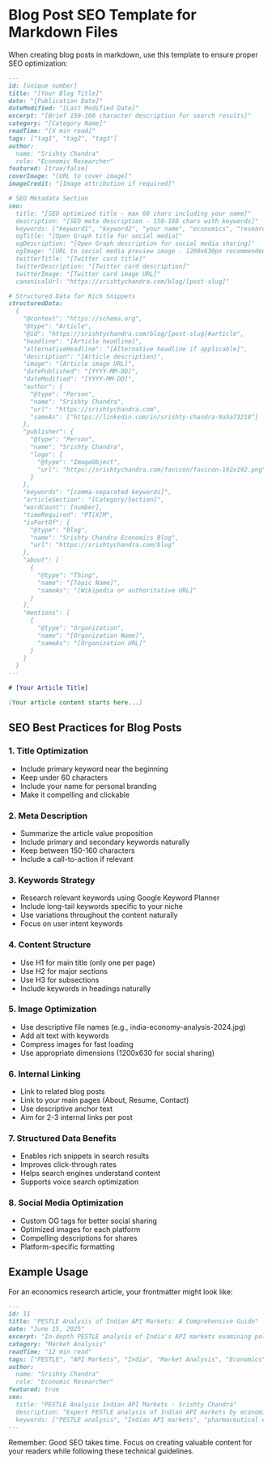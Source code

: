 # Blog Post SEO Template for Markdown Files

When creating blog posts in markdown, use this template to ensure proper SEO optimization:

```markdown
---
id: [unique number]
title: "[Your Blog Title]"
date: "[Publication Date]"
dateModified: "[Last Modified Date]"
excerpt: "[Brief 150-160 character description for search results]"
category: "[Category Name]"
readTime: "[X min read]"
tags: ["tag1", "tag2", "tag3"]
author:
  name: "Srishty Chandra"
  role: "Economic Researcher"
featured: [true/false]
coverImage: "[URL to cover image]"
imageCredit: "[Image attribution if required]"

# SEO Metadata Section
seo:
  title: "[SEO optimized title - max 60 chars including your name]"
  description: "[SEO meta description - 150-160 chars with keywords]"
  keywords: ["keyword1", "keyword2", "your name", "economics", "research"]
  ogTitle: "[Open Graph title for social media]"
  ogDescription: "[Open Graph description for social media sharing]"
  ogImage: "[URL to social media preview image - 1200x630px recommended]"
  twitterTitle: "[Twitter card title]"
  twitterDescription: "[Twitter card description]"
  twitterImage: "[Twitter card image URL]"
  canonicalUrl: "https://srishtychandra.com/blog/[post-slug]"

# Structured Data for Rich Snippets
structuredData:
  {
    "@context": "https://schema.org",
    "@type": "Article",
    "@id": "https://srishtychandra.com/blog/[post-slug]#article",
    "headline": "[Article headline]",
    "alternativeHeadline": "[Alternative headline if applicable]",
    "description": "[Article description]",
    "image": "[Article image URL]",
    "datePublished": "[YYYY-MM-DD]",
    "dateModified": "[YYYY-MM-DD]",
    "author": {
      "@type": "Person",
      "name": "Srishty Chandra",
      "url": "https://srishtychandra.com",
      "sameAs": ["https://linkedin.com/in/srishty-chandra-9a5a73218"]
    },
    "publisher": {
      "@type": "Person",
      "name": "Srishty Chandra",
      "logo": {
        "@type": "ImageObject",
        "url": "https://srishtychandra.com/favicon/favicon-192x192.png"
      }
    },
    "keywords": "[comma-separated keywords]",
    "articleSection": "[Category/Section]",
    "wordCount": [number],
    "timeRequired": "PT[X]M",
    "isPartOf": {
      "@type": "Blog",
      "name": "Srishty Chandra Economics Blog",
      "url": "https://srishtychandra.com/blog"
    },
    "about": [
      {
        "@type": "Thing",
        "name": "[Topic Name]",
        "sameAs": "[Wikipedia or authoritative URL]"
      }
    ],
    "mentions": [
      {
        "@type": "Organization",
        "name": "[Organization Name]",
        "sameAs": "[Organization URL]"
      }
    ]
  }
---

# [Your Article Title]

[Your article content starts here...]
```

## SEO Best Practices for Blog Posts

### 1. Title Optimization
- Include primary keyword near the beginning
- Keep under 60 characters
- Include your name for personal branding
- Make it compelling and clickable

### 2. Meta Description
- Summarize the article value proposition
- Include primary and secondary keywords naturally
- Keep between 150-160 characters
- Include a call-to-action if relevant

### 3. Keywords Strategy
- Research relevant keywords using Google Keyword Planner
- Include long-tail keywords specific to your niche
- Use variations throughout the content naturally
- Focus on user intent keywords

### 4. Content Structure
- Use H1 for main title (only one per page)
- Use H2 for major sections
- Use H3 for subsections
- Include keywords in headings naturally

### 5. Image Optimization
- Use descriptive file names (e.g., india-economy-analysis-2024.jpg)
- Add alt text with keywords
- Compress images for fast loading
- Use appropriate dimensions (1200x630 for social sharing)

### 6. Internal Linking
- Link to related blog posts
- Link to your main pages (About, Resume, Contact)
- Use descriptive anchor text
- Aim for 2-3 internal links per post

### 7. Structured Data Benefits
- Enables rich snippets in search results
- Improves click-through rates
- Helps search engines understand content
- Supports voice search optimization

### 8. Social Media Optimization
- Custom OG tags for better social sharing
- Optimized images for each platform
- Compelling descriptions for shares
- Platform-specific formatting

## Example Usage

For an economics research article, your frontmatter might look like:

```markdown
---
id: 11
title: "PESTLE Analysis of Indian API Markets: A Comprehensive Guide"
date: "June 15, 2025"
excerpt: "In-depth PESTLE analysis of India's API markets examining political, economic, social, technological, legal, and environmental factors."
category: "Market Analysis"
readTime: "12 min read"
tags: ["PESTLE", "API Markets", "India", "Market Analysis", "Economics"]
author:
  name: "Srishty Chandra"
  role: "Economic Researcher"
featured: true
seo:
  title: "PESTLE Analysis Indian API Markets - Srishty Chandra"
  description: "Expert PESTLE analysis of Indian API markets by economist Srishty Chandra. Comprehensive guide covering all six factors affecting the pharmaceutical industry."
  keywords: ["PESTLE analysis", "Indian API markets", "pharmaceutical economics", "Srishty Chandra", "market analysis India"]
---
```

Remember: Good SEO takes time. Focus on creating valuable content for your readers while following these technical guidelines.